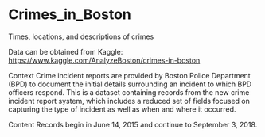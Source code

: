 # Crimes_in_Boston
Times, locations, and descriptions of crimes

Data can be obtained from Kaggle: https://www.kaggle.com/AnalyzeBoston/crimes-in-boston

Context
Crime incident reports are provided by Boston Police Department (BPD) to document the initial details surrounding an incident to which BPD officers respond. This is a dataset containing records from the new crime incident report system, which includes a reduced set of fields focused on capturing the type of incident as well as when and where it occurred.

Content
Records begin in June 14, 2015 and continue to September 3, 2018.
